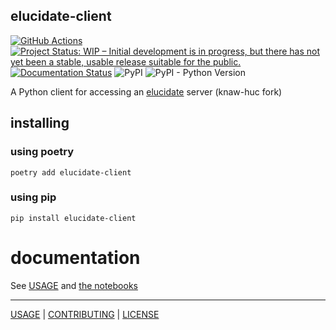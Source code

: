 ## elucidate-client

[![GitHub Actions](https://github.com/knaw-huc/elucidate-python-client/workflows/tests/badge.svg)](https://github.com/knaw-huc/elucidate-python-client/actions)
[![Project Status: WIP – Initial development is in progress, but there has not yet been a stable, usable release suitable for the public.](https://www.repostatus.org/badges/latest/wip.svg)](https://www.repostatus.org/#wip)
[![Documentation Status](https://readthedocs.org/projects/elucidate-python-client/badge/?version=latest)](https://elucidate-python-client.readthedocs.io/en/latest/?badge=latest)
![PyPI](https://img.shields.io/pypi/v/elucidate-client)
![PyPI - Python Version](https://img.shields.io/pypi/pyversions/eluciate-client)

A Python client for accessing an [elucidate](https://github.com/knaw-huc/elucidate) server (knaw-huc fork)

## installing

### using poetry

```commandline
poetry add elucidate-client
```

### using pip

```commandline
pip install elucidate-client
```

# documentation

See [USAGE](https://elucidate-python-client.readthedocs.io/en/latest/)
and [the notebooks](https://github.com/knaw-huc/elucidate-python-client/tree/main/notebooks)

----

[USAGE](https://elucidate-python-client.readthedocs.io/en/latest/) |
[CONTRIBUTING](CONTRIBUTING.md) |
[LICENSE](LICENSE)
